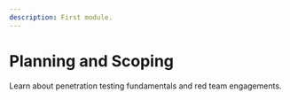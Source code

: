 ```yaml
---
description: First module.
---
```


# Planning and Scoping

Learn about penetration testing fundamentals and red team engagements.
